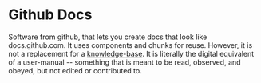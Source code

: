 # Github Docs
Software from github, that lets you create docs that look like docs.github.com.
It uses components and chunks for reuse. However, it is not a replacement for a
[knowledge-base](./knowledge-base.md). It is literally the digital equivalent
of a user-manual -- something that is meant to be read, observed, and obeyed, but
not edited or contributed to.
